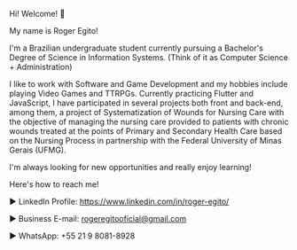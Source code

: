 Hi! Welcome! 👋

My name is Roger Egito!

I'm a Brazilian undergraduate student currently pursuing a Bachelor's Degree of Science in Information Systems. (Think of it as Computer Science + Administration)

I like to work with Software and Game Development and my hobbies include playing Video Games and TTRPGs. Currently practicing Flutter and JavaScript, I have participated in several projects both front and back-end, among them, a project of Systematization of Wounds for Nursing Care with the objective of managing the nursing care provided to patients with chronic wounds treated at the points of Primary and Secondary Health Care based on the Nursing Process in partnership with the Federal University of Minas Gerais (UFMG).

I'm always looking for new opportunities and really enjoy learning!


Here's how to reach me! 

► LinkedIn Profile: https://www.linkedin.com/in/roger-egito/

► Business E-mail: rogeregitooficial@gmail.com

► WhatsApp: +55 21 9 8081-8928

